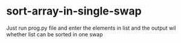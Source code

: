 # sort-array-in-single-swap
Just run prog.py file and enter the elements in list and the output wil whether list can be sorted in one swap
